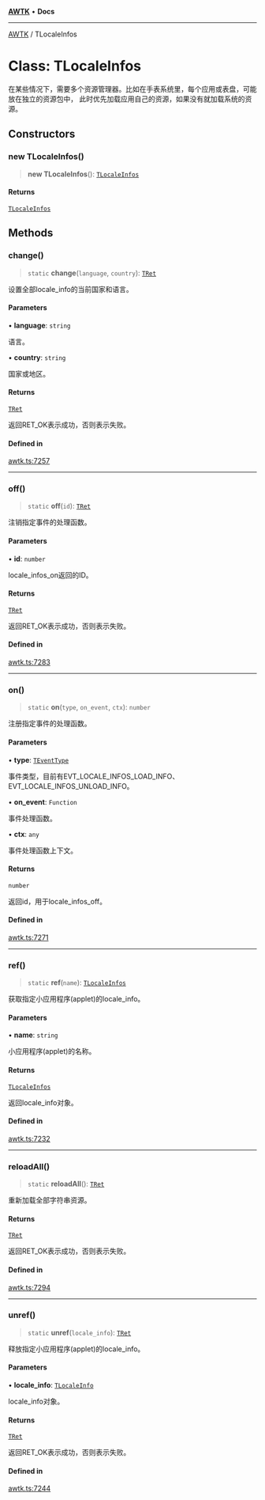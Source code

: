 [**AWTK**](../README.md) • **Docs**

***

[AWTK](../globals.md) / TLocaleInfos

# Class: TLocaleInfos

在某些情况下，需要多个资源管理器。比如在手表系统里，每个应用或表盘，可能放在独立的资源包中，
此时优先加载应用自己的资源，如果没有就加载系统的资源。

## Constructors

### new TLocaleInfos()

> **new TLocaleInfos**(): [`TLocaleInfos`](TLocaleInfos.md)

#### Returns

[`TLocaleInfos`](TLocaleInfos.md)

## Methods

### change()

> `static` **change**(`language`, `country`): [`TRet`](../enumerations/TRet.md)

设置全部locale_info的当前国家和语言。

#### Parameters

• **language**: `string`

语言。

• **country**: `string`

国家或地区。

#### Returns

[`TRet`](../enumerations/TRet.md)

返回RET_OK表示成功，否则表示失败。

#### Defined in

[awtk.ts:7257](https://github.com/zlgopen/awtk-binding/blob/a193834fdb1c1ee98bdcf84db4b6e5fd059e1d7c/tools/code_gen/js/output/awtk.ts#L7257)

***

### off()

> `static` **off**(`id`): [`TRet`](../enumerations/TRet.md)

注销指定事件的处理函数。

#### Parameters

• **id**: `number`

locale_infos_on返回的ID。

#### Returns

[`TRet`](../enumerations/TRet.md)

返回RET_OK表示成功，否则表示失败。

#### Defined in

[awtk.ts:7283](https://github.com/zlgopen/awtk-binding/blob/a193834fdb1c1ee98bdcf84db4b6e5fd059e1d7c/tools/code_gen/js/output/awtk.ts#L7283)

***

### on()

> `static` **on**(`type`, `on_event`, `ctx`): `number`

注册指定事件的处理函数。

#### Parameters

• **type**: [`TEventType`](../enumerations/TEventType.md)

事件类型，目前有EVT_LOCALE_INFOS_LOAD_INFO、EVT_LOCALE_INFOS_UNLOAD_INFO。

• **on\_event**: `Function`

事件处理函数。

• **ctx**: `any`

事件处理函数上下文。

#### Returns

`number`

返回id，用于locale_infos_off。

#### Defined in

[awtk.ts:7271](https://github.com/zlgopen/awtk-binding/blob/a193834fdb1c1ee98bdcf84db4b6e5fd059e1d7c/tools/code_gen/js/output/awtk.ts#L7271)

***

### ref()

> `static` **ref**(`name`): [`TLocaleInfos`](TLocaleInfos.md)

获取指定小应用程序(applet)的locale_info。

#### Parameters

• **name**: `string`

小应用程序(applet)的名称。

#### Returns

[`TLocaleInfos`](TLocaleInfos.md)

返回locale_info对象。

#### Defined in

[awtk.ts:7232](https://github.com/zlgopen/awtk-binding/blob/a193834fdb1c1ee98bdcf84db4b6e5fd059e1d7c/tools/code_gen/js/output/awtk.ts#L7232)

***

### reloadAll()

> `static` **reloadAll**(): [`TRet`](../enumerations/TRet.md)

重新加载全部字符串资源。

#### Returns

[`TRet`](../enumerations/TRet.md)

返回RET_OK表示成功，否则表示失败。

#### Defined in

[awtk.ts:7294](https://github.com/zlgopen/awtk-binding/blob/a193834fdb1c1ee98bdcf84db4b6e5fd059e1d7c/tools/code_gen/js/output/awtk.ts#L7294)

***

### unref()

> `static` **unref**(`locale_info`): [`TRet`](../enumerations/TRet.md)

释放指定小应用程序(applet)的locale_info。

#### Parameters

• **locale\_info**: [`TLocaleInfo`](TLocaleInfo.md)

locale_info对象。

#### Returns

[`TRet`](../enumerations/TRet.md)

返回RET_OK表示成功，否则表示失败。

#### Defined in

[awtk.ts:7244](https://github.com/zlgopen/awtk-binding/blob/a193834fdb1c1ee98bdcf84db4b6e5fd059e1d7c/tools/code_gen/js/output/awtk.ts#L7244)

